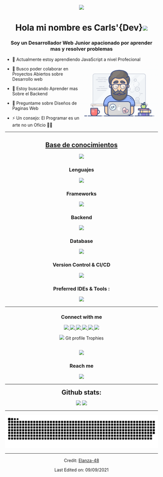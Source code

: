 <p align="center">
  <img style="width:8rem; height:auto" src="https://cdn.dribbble.com/users/1787323/screenshots/10091971/media/d43c019bfeff34be8816481e843ea8c1.png"/>
</p>

<h1 align="center">Hola mi nombre es Carls'{Dev}<img width="30px" src="https://raw.githubusercontent.com/iampavangandhi/iampavangandhi/master/gifs/Hi.gif"></h1>
<h3 font-size="20" align="center">Soy un Desarrollador Web Junior apacionado por aprender mas y resolver problemas</h3>


- 🌱 Actualmente estoy aprendiendo JavaScript a nivel Profecional <img align="right" style="width:16rem; height:auto" src="https://raw.githubusercontent.com/Elanza-48/Elanza-48/41a4790484e268102dfdab2b7c59d440d3ffafab/resources/img/geek.gif"/>

- 👯 Busco poder colaborar en Proyectos Abiertos sobre Desarrollo web

- 🤝 Estoy buscando Aprender mas Sobre el Backend

- 💬 Preguntame sobre Diseños de Paginas Web 

- ⚡ Un consejo: El Programar es un arte no un Oficio 👨‍💻


---


<h2 align="center"><u><b>Base de conocimientos</b></u></h2>



<p align="center">
  <img style="width:26rem; height:auto" src="https://media1.giphy.com/media/v1.Y2lkPTc5MGI3NjExOWN3MnUxaWp4cGN5eGNlazdiaXhoOTh4MTZqMXdpYnY4cXhoY2hmbyZlcD12MV9pbnRlcm5hbF9naWZfYnlfaWQmY3Q9Zw/qgQUggAC3Pfv687qPC/giphy.gif"/>
</p>


<h3 align="center">Lenguajes</h3>
<p align="center">
  <p align="center">
  <a href="https://skillicons.dev">
    <img src="https://skillicons.dev/icons?i=css,html,javascript,java,typescript,py" />
  </a>
</p>
  
</p>

<h3 align="center">Frameworks</h3>
<p align="center">
    <p align="center">
  <a href="https://skillicons.dev">
    <img src="https://skillicons.dev/icons?i=react,ruby,tailwind" />
  </a>
</p>
</p>

<h3 align="center">Backend</h3>
<p align="center">
   <a href="https://skillicons.dev">
    <img src="https://skillicons.dev/icons?i=nodejs,py,js" />
  </a>
</p>


<h3 align="center">Database</h3>
<p align="center">
  <a href="https://skillicons.dev">
    <img src="https://skillicons.dev/icons?i=mongodb,postgresql,sqlite" />
  </a>
</p>

<h3 align="center">Version Control & CI/CD</h3>
<p align="center">
  <a href="https://skillicons.dev">
    <img src="https://skillicons.dev/icons?i=git,github,docker" />
  </a>
</p>

<h3 align="center">Preferred IDEs  & Tools :</h3>
<p align="center"> 
  <a href="https://skillicons.dev">
    <img src="https://skillicons.dev/icons?i=vscode,windows,pycharm,visualstudio" />
  </a>
</p>

----

<h3 align="center">Connect with me</h3>

<div style="margin-top:10px" align="center">
  <div>
    <a href="https://x.com/CarlosSc002?t=FlUtxnWk2HAdAC119GRizA&s=09">
    <img src="https://skillicons.dev/icons?i=twitter" />
  </a>
    <a href="https://skillicons.dev">
    <img src="https://skillicons.dev/icons?i=instagram" />
  </a>
    <a href="https://skillicons.dev">
    <img src="https://skillicons.dev/icons?i=github" />
  </a>
    <a href="https://skillicons.dev">
    <img src="https://skillicons.dev/icons?i=stackoverflow" />
  </a>
    <a href="https://skillicons.dev">
    <img src="https://skillicons.dev/icons?i=discord" />
  </a>
    <a href="https://skillicons.dev">
    <img src="https://skillicons.dev/icons?i=linkedin" />
  </a>
  </div>
<p align="center"><img src="https://media.giphy.com/media/QaMcXSekUWx7aogAUr/giphy.gif" width="30" />&nbsp;Git profile Trophies</p><br>
<img src="https://github-profile-trophy.vercel.app/?username=XarlosZakk&theme=juicyfresh&no-bg=true" />



<h3 align="center">Reach me</h3>

<p align="center">
  <a href="https://skillicons.dev">
    <img src="https://skillicons.dev/icons?i=gmail" />
  </a>
</p>

----

<div align="center">
<h2 align="center" style="margin: 5px 10px;">Github stats:</h2> 

[![](https://github-readme-stats.vercel.app/api?username=elanza-48&show_icons=true&theme=tokyonight&hide_border=true&locale=en)](https://github.com/Elanza-48)
[![](https://github-readme-streak-stats.herokuapp.com/?user=elanza-48&theme=material-palenight)](https://github.com/Elanza-48)
</div>

----

<p align="center">
  <img  src="https://raw.githubusercontent.com/Elanza-48/Elanza-48/main/resources/img/github-contribution-grid-snake.svg"
    alt="example" />
</p>

------
Credit: [Elanza-48](https://github.com/Elanza-48)

Last Edited on: 09/09/2021
